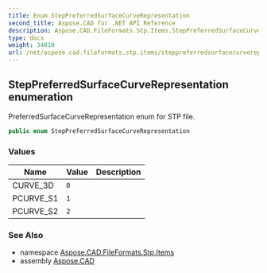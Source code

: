 ```yaml
---
title: Enum StepPreferredSurfaceCurveRepresentation
second_title: Aspose.CAD for .NET API Reference
description: Aspose.CAD.FileFormats.Stp.Items.StepPreferredSurfaceCurveRepresentation enum. PreferredSurfaceCurveRepresentation enum for STP file
type: docs
weight: 34810
url: /net/aspose.cad.fileformats.stp.items/steppreferredsurfacecurverepresentation/
---
```

## StepPreferredSurfaceCurveRepresentation enumeration

PreferredSurfaceCurveRepresentation enum for STP file.

```csharp
public enum StepPreferredSurfaceCurveRepresentation
```

### Values

| Name | Value | Description |
| --- | --- | --- |
| CURVE_3D | `0` |  |
| PCURVE_S1 | `1` |  |
| PCURVE_S2 | `2` |  |

### See Also

* namespace [Aspose.CAD.FileFormats.Stp.Items](../../aspose.cad.fileformats.stp.items/)
* assembly [Aspose.CAD](../../)


